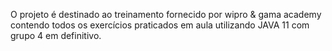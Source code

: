 
O projeto é destinado ao treinamento fornecido por wipro & gama academy contendo todos os exercícios praticados em aula utilizando JAVA 11 com grupo 4 em definitivo. 


